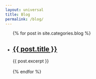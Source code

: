 ```yaml
---
layout: universal
title: Blog
permalink: /blog/
---
```

<ul>
  {% for post in site.categories.blog %}
    <li>
      <h2><a href="{{ post.url }}">{{ post.title }}</a></h2>
      {{ post.excerpt }}
    </li>
    <br>
  {% endfor %}
</ul>
